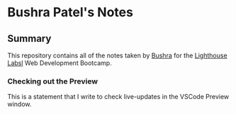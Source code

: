 # Bushra Patel's Notes
## Summary

This repository contains all of the notes taken by [Bushra](https://github.com/bushrapatel28) for the [Lighthouse Labsl](https://www.lighthouselabs.ca/en) Web Development Bootcamp.

### Checking out the Preview

This is a statement that I write to check live-updates in the VSCode Preview window.